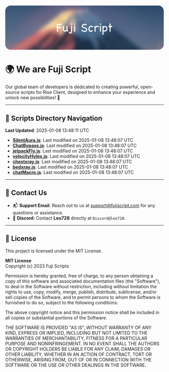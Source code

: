 ![Banner](.github/b.webp)

# 🌍 **We are Fuji Script**

Our global team of developers is dedicated to creating powerful, open-source scripts for Rise Client, designed to enhance your experience and unlock new possibilities! 🌟

---
<!-- SCRIPTS_NAVIGATION_START -->
## 📂 **Scripts Directory Navigation**

**Last Updated**: 2025-01-08 13:48:11 UTC

- **[SilentAura.js](scripts/SilentAura.js)**: Last modified on 2025-01-08 13:48:07 UTC
- **[ChatBypass.js](scripts/ChatBypass.js)**: Last modified on 2025-01-08 13:48:07 UTC
- **[jetpackFly.js](scripts/jetpackFly.js)**: Last modified on 2025-01-08 13:48:07 UTC
- **[velocityHylex.js](scripts/velocityHylex.js)**: Last modified on 2025-01-08 13:48:07 UTC
- **[chestxray.js](scripts/chestxray.js)**: Last modified on 2025-01-08 13:48:07 UTC
- **[bedxray.js](scripts/bedxray.js)**: Last modified on 2025-01-08 13:48:07 UTC
- **[chatMacro.js](scripts/chatMacro.js)**: Last modified on 2025-01-08 13:48:07 UTC

<!-- SCRIPTS_NAVIGATION_END -->

---

## 💬 **Contact Us**  
- 📬 **Support Email**: Reach out to us at [support@fujiscript.com](mailto:support@fujiscript.com) for any questions or assistance.  
- 💬 **Discord**: Contact **Leo728** directly at `Discord@leo728`.

---

## 📜 **License**

This project is licensed under the MIT License.  

**MIT License**  
Copyright (c) 2023 Fuji Scripts  

Permission is hereby granted, free of charge, to any person obtaining a copy of this software and associated documentation files (the "Software"), to deal in the Software without restriction, including without limitation the rights to use, copy, modify, merge, publish, distribute, sublicense, and/or sell copies of the Software, and to permit persons to whom the Software is furnished to do so, subject to the following conditions:  

The above copyright notice and this permission notice shall be included in all copies or substantial portions of the Software.  

THE SOFTWARE IS PROVIDED "AS IS", WITHOUT WARRANTY OF ANY KIND, EXPRESS OR IMPLIED, INCLUDING BUT NOT LIMITED TO THE WARRANTIES OF MERCHANTABILITY, FITNESS FOR A PARTICULAR PURPOSE AND NONINFRINGEMENT. IN NO EVENT SHALL THE AUTHORS OR COPYRIGHT HOLDERS BE LIABLE FOR ANY CLAIM, DAMAGES OR OTHER LIABILITY, WHETHER IN AN ACTION OF CONTRACT, TORT OR OTHERWISE, ARISING FROM, OUT OF OR IN CONNECTION WITH THE SOFTWARE OR THE USE OR OTHER DEALINGS IN THE SOFTWARE.  
